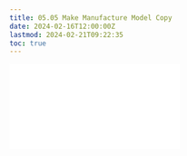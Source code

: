 ```yaml
---
title: 05.05 Make Manufacture Model Copy
date: 2024-02-16T12:00:00Z
lastmod: 2024-02-21T09:22:35
toc: true
---
```


![Link to included file contents](../../../../3d-modeling/fusion-360/make-manufacture-model-copy-fusion-360.md)

